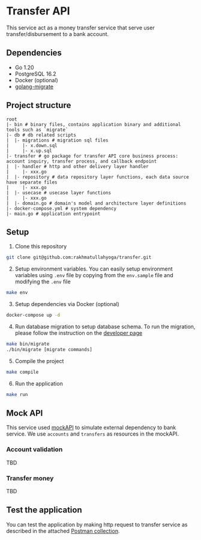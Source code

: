 # Transfer API
This service act as a money transfer service that serve user transfer/disbursement to a bank account.

## Dependencies
- Go 1.20
- PostgreSQL 16.2
- Docker (optional)
- [golang-migrate](https://github.com/golang-migrate/migrate)

## Project structure

```
root
|- bin # binary files, contains application binary and additional tools such as `migrate`
|- db # db related scripts
|  |- migrations # migration sql files
|     |- x.down.sql
|     |- x.up.sql
|- transfer # go package for transfer API core business process: account inquiry, transfer process, and callback endpoint
|  |- handler # http and other delivery layer handler
|     |- xxx.go
|  |- repository # data repository layer functions, each data source have separate files
|     |- xxx.go
|  |- usecase # usecase layer functions
|     |- xxx.go
|  |- domain.go # domain's model and architecture layer definitions
|- docker-compose.yml # system dependency
|- main.go # application entrypoint
```

## Setup
1. Clone this repository
```bash
git clone git@github.com:rakhmatullahyoga/transfer.git
```
2. Setup environment variables. You can easily setup environment variables using `.env` file by copying from the `env.sample` file and modifying the `.env` file
```bash
make env
```
3. Setup dependencies via Docker (optional)
```bash
docker-compose up -d
```
4. Run database migration to setup database schema. To run the migration, please follow the instruction on the [developer page](https://pkg.go.dev/github.com/golang-migrate/migrate/cli#section-readme)
```bash
make bin/migrate
./bin/migrate [migrate commands]
```
5. Compile the project
```bash
make compile
```
6. Run the application
```bash
make run
```

## Mock API
This service used [mockAPI](https://mockapi.io) to simulate external dependency to bank service. We use `accounts` and `transfers` as resources in the mockAPI.

### Account validation
TBD

### Transfer money
TBD

## Test the application
You can test the application by making http request to transfer service as described in the attached [Postman collection](Transfer-API.postman_collection.json).

